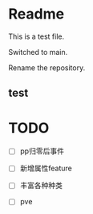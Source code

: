 # Readme

This is a test file.

Switched to main.

Rename the repository.
## test

# TODO

- [ ] pp归零后事件
- [ ] 新增属性feature
- [ ] 丰富各种种类
- [ ] pve

